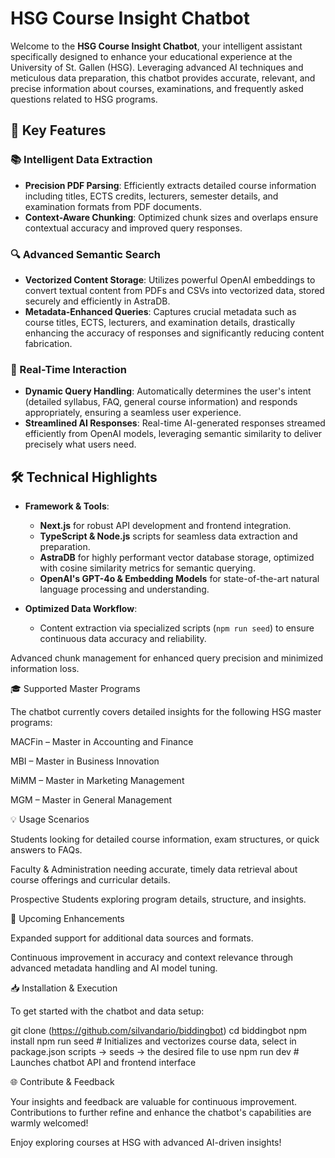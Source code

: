 # HSG Course Insight Chatbot

Welcome to the **HSG Course Insight Chatbot**, your intelligent assistant specifically designed to enhance your educational experience at the University of St. Gallen (HSG). Leveraging advanced AI techniques and meticulous data preparation, this chatbot provides accurate, relevant, and precise information about courses, examinations, and frequently asked questions related to HSG programs.

## 🌟 Key Features

### 📚 Intelligent Data Extraction

- **Precision PDF Parsing**: Efficiently extracts detailed course information including titles, ECTS credits, lecturers, semester details, and examination formats from PDF documents.
- **Context-Aware Chunking**: Optimized chunk sizes and overlaps ensure contextual accuracy and improved query responses.

### 🔍 Advanced Semantic Search

- **Vectorized Content Storage**: Utilizes powerful OpenAI embeddings to convert textual content from PDFs and CSVs into vectorized data, stored securely and efficiently in AstraDB.
- **Metadata-Enhanced Queries**: Captures crucial metadata such as course titles, ECTS, lecturers, and examination details, drastically enhancing the accuracy of responses and significantly reducing content fabrication.

### 🚀 Real-Time Interaction

- **Dynamic Query Handling**: Automatically determines the user's intent (detailed syllabus, FAQ, general course information) and responds appropriately, ensuring a seamless user experience.
- **Streamlined AI Responses**: Real-time AI-generated responses streamed efficiently from OpenAI models, leveraging semantic similarity to deliver precisely what users need.

## 🛠️ Technical Highlights

- **Framework & Tools**:
  - **Next.js** for robust API development and frontend integration.
  - **TypeScript & Node.js** scripts for seamless data extraction and preparation.
  - **AstraDB** for highly performant vector database storage, optimized with cosine similarity metrics for semantic querying.
  - **OpenAI's GPT-4o & Embedding Models** for state-of-the-art natural language processing and understanding.

- **Optimized Data Workflow**:
  - Content extraction via specialized scripts (`npm run seed`) to ensure continuous data accuracy and reliability.

Advanced chunk management for enhanced query precision and minimized information loss.

🎓 Supported Master Programs

The chatbot currently covers detailed insights for the following HSG master programs:

MACFin – Master in Accounting and Finance

MBI – Master in Business Innovation

MiMM – Master in Marketing Management

MGM – Master in General Management

💡 Usage Scenarios

Students looking for detailed course information, exam structures, or quick answers to FAQs.

Faculty & Administration needing accurate, timely data retrieval about course offerings and curricular details.

Prospective Students exploring program details, structure, and insights.

🚧 Upcoming Enhancements

Expanded support for additional data sources and formats.

Continuous improvement in accuracy and context relevance through advanced metadata handling and AI model tuning.

📥 Installation & Execution

To get started with the chatbot and data setup:

git clone (https://github.com/silvandario/biddingbot)
cd biddingbot
npm install
npm run seed # Initializes and vectorizes course data, select in package.json scripts -> seeds -> the desired file to use
npm run dev # Launches chatbot API and frontend interface

🌐 Contribute & Feedback

Your insights and feedback are valuable for continuous improvement. Contributions to further refine and enhance the chatbot's capabilities are warmly welcomed!

Enjoy exploring courses at HSG with advanced AI-driven insights!
